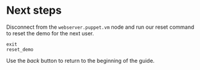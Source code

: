 # Next steps

Disconnect from the `webserver.puppet.vm` node and run our reset command
to reset the demo for the next user.

    exit
    reset_demo

Use the *back* button to return to the beginning of the guide.
